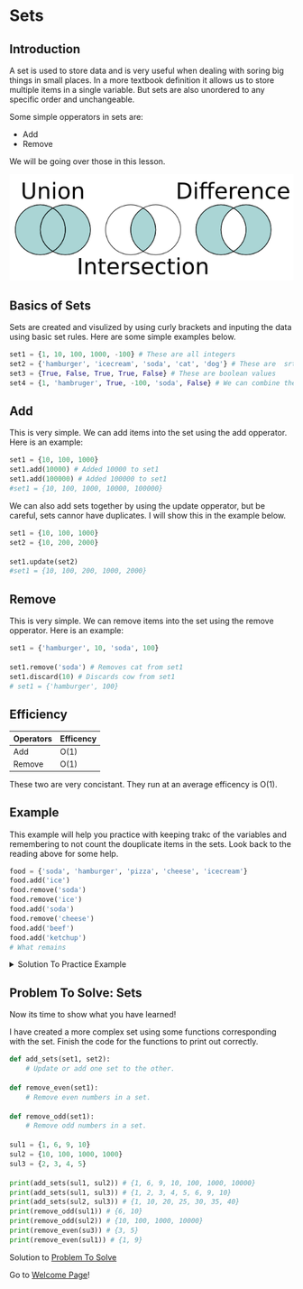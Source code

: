 # Sets

## Introduction
A set is used to store data and is very useful when dealing with soring big things in small places. In a more textbook definition it allows us to store multiple items in a single variable. But sets are also unordered to any specific order and unchangeable.

Some simple opperators in sets are:

* Add
* Remove

We will be going over those in this lesson.

![Sets](pictures/set-picture.png)
## Basics of Sets
Sets are created and visulized by using curly brackets and inputing the data using basic set rules. Here are some simple examples below.
```py
set1 = {1, 10, 100, 1000, -100} # These are all integers
set2 = {'hamburger', 'icecream', 'soda', 'cat', 'dog'} # These are  srting values
set3 = {True, False, True, True, False} # These are boolean values
set4 = {1, 'hambruger', True, -100, 'soda', False} # We can combine them too.
```

## Add
This is very simple. We can add items into the set using the add opperator. Here is an example:
```py
set1 = {10, 100, 1000}
set1.add(10000) # Added 10000 to set1
set1.add(100000) # Added 100000 to set1
#set1 = {10, 100, 1000, 10000, 100000}
```
We can also add sets together by using the update opperator, but be careful, sets cannor have duplicates. I will show this in the example below.
```py
set1 = {10, 100, 1000}
set2 = {10, 200, 2000}

set1.update(set2)
#set1 = {10, 100, 200, 1000, 2000} 
```
## Remove
This is very simple. We can remove items into the set using the remove opperator. Here is an example:
```py
set1 = {'hamburger', 10, 'soda', 100}

set1.remove('soda') # Removes cat from set1
set1.discard(10) # Discards cow from set1
# set1 = {'hamburger', 100}
```

## Efficiency
Operators | Efficency
 --- | ---
   Add | O(1)
Remove | O(1)
These two are very concistant. They run at an average efficency is O(1).

## Example
This example will help you practice with keeping trakc of the variables and remembering to not count the douplicate items in the sets. Look back to the reading above for some help.

```py
food = {'soda', 'hamburger', 'pizza', 'cheese', 'icecream'}
food.add('ice')
food.remove('soda')
food.remove('ice')
food.add('soda')
food.remove('cheese')
food.add('beef')
food.add('ketchup')
# What remains
```
<details>
<summary markdown="span">Solution To Practice Example</summary>

```py
food = {'soda', 'hamburger', 'pizza', 'cheese', 'icecream'}
food.add('ice') # {'soda', 'hamburger', 'pizza', 'cheese', 'icecream', 'ice'}
food.remove('soda') # {'hamburger', 'pizza', 'cheese', 'icecream', 'ice'}
food.remove('ice')  # {'hamburger', 'pizza', 'cheese', 'icecream'}
food.add('soda') # {'hamburger', 'pizza', 'cheese', 'icecream', 'soda'}
food.remove('cheese') # {'hamburger', 'pizza', 'icecream', 'soda'}
food.add('beef') # {'hamburger', 'pizza', 'icecream', 'soda', 'beef'}
food.add('ketchup') # {'hamburger', 'pizza', 'icecream', 'soda', 'beef', 'ketchup'}

#Solution is : {'hamburger', 'pizza', 'icecream', 'soda', 'beef'}
```
</details>

## Problem To Solve: Sets
Now its time to show what you have learned!

I have created a more complex set using some functions corresponding with the set. Finish the code for the functions to print out correctly.
```py
def add_sets(set1, set2):
    # Update or add one set to the other.

def remove_even(set1):
    # Remove even numbers in a set.

def remove_odd(set1):
    # Remove odd numbers in a set.

sul1 = {1, 6, 9, 10}
sul2 = {10, 100, 1000, 1000}
sul3 = {2, 3, 4, 5}

print(add_sets(sul1, sul2)) # {1, 6, 9, 10, 100, 1000, 10000}
print(add_sets(sul1, sul3)) # {1, 2, 3, 4, 5, 6, 9, 10}
print(add_sets(sul2, sul3)) # {1, 10, 20, 25, 30, 35, 40}
print(remove_odd(sul1)) # {6, 10}
print(remove_odd(sul2)) # {10, 100, 1000, 10000}
print(remove_even(su3)) # {3, 5}
print(remove_even(sul1)) # {1, 9}
```
Solution to [Problem To Solve](answers/set-answer.md)

Go to [Welcome Page](0-welcome.md)!